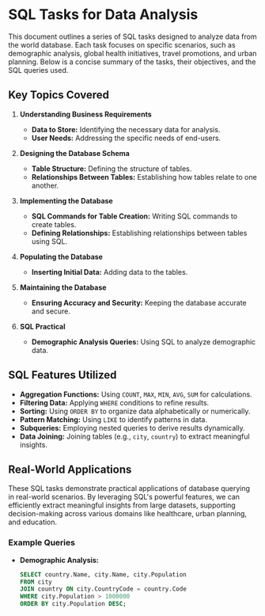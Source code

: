 # SQL Tasks for Data Analysis

This document outlines a series of SQL tasks designed to analyze data from the world database. Each task focuses on specific scenarios, such as demographic analysis, global health initiatives, travel promotions, and urban planning. Below is a concise summary of the tasks, their objectives, and the SQL queries used.

## Key Topics Covered

1. **Understanding Business Requirements**
   - **Data to Store:** Identifying the necessary data for analysis.
   - **User Needs:** Addressing the specific needs of end-users.

2. **Designing the Database Schema**
   - **Table Structure:** Defining the structure of tables.
   - **Relationships Between Tables:** Establishing how tables relate to one another.

3. **Implementing the Database**
   - **SQL Commands for Table Creation:** Writing SQL commands to create tables.
   - **Defining Relationships:** Establishing relationships between tables using SQL.

4. **Populating the Database**
   - **Inserting Initial Data:** Adding data to the tables.

5. **Maintaining the Database**
   - **Ensuring Accuracy and Security:** Keeping the database accurate and secure.

6. **SQL Practical**
   - **Demographic Analysis Queries:** Using SQL to analyze demographic data.

## SQL Features Utilized

- **Aggregation Functions:** Using `COUNT`, `MAX`, `MIN`, `AVG`, `SUM` for calculations.
- **Filtering Data:** Applying `WHERE` conditions to refine results.
- **Sorting:** Using `ORDER BY` to organize data alphabetically or numerically.
- **Pattern Matching:** Using `LIKE` to identify patterns in data.
- **Subqueries:** Employing nested queries to derive results dynamically.
- **Data Joining:** Joining tables (e.g., `city`, `country`) to extract meaningful insights.

## Real-World Applications

These SQL tasks demonstrate practical applications of database querying in real-world scenarios. By leveraging SQL's powerful features, we can efficiently extract meaningful insights from large datasets, supporting decision-making across various domains like healthcare, urban planning, and education.

### Example Queries

- **Demographic Analysis:**
  ```sql
  SELECT country.Name, city.Name, city.Population
  FROM city
  JOIN country ON city.CountryCode = country.Code
  WHERE city.Population > 1000000
  ORDER BY city.Population DESC;
